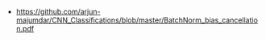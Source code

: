 - https://github.com/arjun-majumdar/CNN_Classifications/blob/master/BatchNorm_bias_cancellation.pdf
